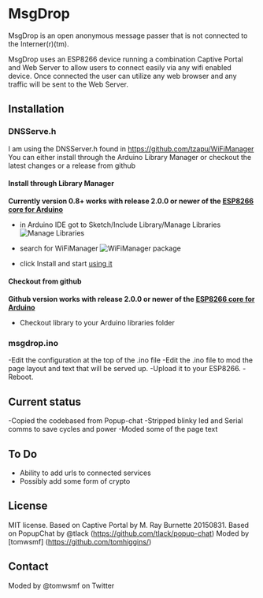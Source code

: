 # MsgDrop 
MsgDrop is an open anonymous message passer that is not connected to the Interner(r)(tm).

MsgDrop uses an ESP8266 device running a combination Captive Portal and Web Server to allow
users to connect easily via any wifi enabled device. Once connected the user can utilize
any web browser and any traffic will be sent to the Web Server. 


## Installation


### DNSServe.h
I am using the DNSServer.h found in https://github.com/tzapu/WiFiManager
You can either install through the Arduino Library Manager or checkout the latest changes or a release from github

#### Install through Library Manager
__Currently version 0.8+ works with release 2.0.0 or newer of the [ESP8266 core for Arduino](https://github.com/esp8266/Arduino)__
 - in Arduino IDE got to Sketch/Include Library/Manage Libraries
  ![Manage Libraries](http://i.imgur.com/9BkEBkR.png)

 - search for WiFiManager
  ![WiFiManager package](http://i.imgur.com/18yIai8.png)

 - click Install and start [using it](#using)

####  Checkout from github
__Github version works with release 2.0.0 or newer of the [ESP8266 core for Arduino](https://github.com/esp8266/Arduino)__
- Checkout library to your Arduino libraries folder


### msgdrop.ino
-Edit the configuration at the top of the .ino file 
-Edit the .ino file to mod the page layout and text that will be served up. 
-Upload it to your ESP8266. 
-Reboot. 


## Current status
-Copied the codebased from Popup-chat
-Stripped blinky led and Serial comms to save cycles and power
-Moded some of the page text

## To Do
- Ability to add urls to connected services
- Possibly add some form of crypto

## License

MIT license. 
Based on Captive Portal by M. Ray Burnette 20150831. 
Based on PopupChat by @tlack (https://github.com/tlack/popup-chat) 
Moded by [tomwsmf] (https://github.com/tomhiggins/)

## Contact
Moded by @tomwsmf on Twitter
